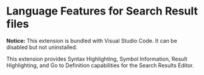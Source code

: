 # Language Features for Search Result files

**Notice:** This extension is bundled with Visual Studio Code. It can be
disabled but not uninstalled.

This extension provides Syntax Highlighting, Symbol Information, Result
Highlighting, and Go to Definition capabilities for the Search Results Editor.
